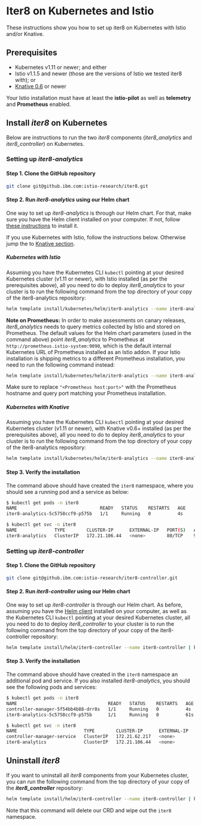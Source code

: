 # Iter8 on Kubernetes and Istio

These instructions show you how to set up iter8 on Kubernetes with Istio and/or Knative.

## Prerequisites

* Kubernetes v1.11 or newer; and either
* Istio v1.1.5 and newer (those are the versions of Istio we tested iter8 with); or
* [Knative 0.6](https://knative.dev/docs/install/) or newer

Your Istio installation must have at least the **istio-pilot** as well as **telemetry** and **Prometheus** enabled.

## Install _iter8_ on Kubernetes

Below are instructions to run the two _iter8_ components (_iter8_analytics_ and _iter8_controller_) on Kubernetes.

### Setting up _iter8-analytics_

#### Step 1. Clone the GitHub repository

```bash
git clone git@github.ibm.com:istio-research/iter8.git
```

#### Step 2. Run _iter8-analytics_ using our Helm chart

One way to set up _iter8-analytics_ is through our Helm chart. For that, make sure you have the Helm client installed on your computer. If not, follow [these instructions](https://helm.sh/docs/using_helm/#installing-the-helm-client) to install it.

If you use Kubernetes with Istio, follow the instructions below. Otherwise jump the to [Knative section](#kubernetes-with-knative).

##### Kubernetes with Istio

Assuming you have the Kubernetes CLI `kubectl` pointing at your desired Kubernetes cluster (v1.11 or newer), with Istio installed (as per the prerequisites above), all you need to do to deploy _iter8_analytics_ to your cluster is to run the following command from the top directory of your copy of the iter8-analytics repository:

```bash
helm template install/kubernetes/helm/iter8-analytics --name iter8-analytics | kubectl apply  -f -
```

**Note on Prometheus:** In order to make assessments on canary releases, _iter8_analytics_ needs to query metrics collected by Istio and stored on Prometheus. The default values for the Helm chart parameters (used in the command above) point _iter8_analytics_ to Prometheus at `http://prometheus.istio-system:9090`, which is the default internal Kubernetes URL of Prometheus installed as an Istio addon. If your Istio installation is shipping metrics to a different Prometheus installation, you need to run the following command instead:

```bash
helm template install/kubernetes/helm/iter8-analytics --name iter8-analytics --set iter8Config.metricsBackendURL="<Prometheus host:port>"| kubectl apply -f -
```

Make sure to replace `"<Prometheus host:port>"` with the Prometheus hostname and query port matching your Prometheus installation.


##### Kubernetes with Knative

Assuming you have the Kubernetes CLI `kubectl` pointing at your desired Kubernetes cluster (v1.11 or newer), with Knative v0.6+  installed (as per the prerequisites above), all you need to do to deploy _iter8_analytics_ to your cluster is to run the following command from the top directory of your copy of the iter8-analytics repository:

```bash
helm template install/kubernetes/helm/iter8-analytics --name iter8-analytics --set iter8Config.metricsBackendURL="http://prometheus-system-discovery.knative-monitoring:9090" | kubectl apply -f -
```

#### Step 3. Verify the installation

The command above should have created the `iter8` namespace, where you should see a running pod and a service as below:

```bash
$ kubectl get pods -n iter8
NAME                               READY   STATUS    RESTARTS   AGE
iter8-analytics-5c5758ccf9-p575b   1/1     Running   0          4s
```

```bash
$ kubectl get svc -n iter8
NAME              TYPE        CLUSTER-IP      EXTERNAL-IP   PORT(S)   AGE
iter8-analytics   ClusterIP   172.21.106.44   <none>        80/TCP    9s
```

### Setting up _iter8-controller_

#### Step 1. Clone the GitHub repository

```bash
git clone git@github.ibm.com:istio-research/iter8-controller.git
```

#### Step 2. Run _iter8-controller_ using our Helm chart

One way to set up _iter8-controller_ is through our Helm chart. As before, assuming you have the [Helm client](https://helm.sh/docs/using_helm/#installing-the-helm-client) installed on your computer, as well as the Kubernetes CLI `kubectl` pointing at your desired Kubernetes cluster, all you need to do to deploy _iter8_controller_ to your cluster is to run the following command from the top directory of your copy of the iter8-controller repository:

```bash
helm template install/helm/iter8-controller --name iter8-controller | kubectl apply  -f -
```

#### Step 3. Verify the installation

The command above should have created in the `iter8` namespace an additional pod and service. If you also installed _iter8-analytics_, you should see the following pods and services:

```bash
$ kubectl get pods -n iter8
NAME                                  READY   STATUS    RESTARTS   AGE
controller-manager-5f54bb4b88-drr8s   1/1     Running   0          4s
iter8-analytics-5c5758ccf9-p575b      1/1     Running   0          61s
```

```bash
$ kubectl get svc -n iter8
NAME                         TYPE        CLUSTER-IP      EXTERNAL-IP   PORT(S)   AGE
controller-manager-service   ClusterIP   172.21.62.217   <none>        443/TCP   20s
iter8-analytics              ClusterIP   172.21.106.44   <none>        80/TCP    76s
```

## Uninstall _iter8_

If you want to uninstall all _iter8_ components from your Kubernetes cluster, you can run the following command from the top directory of your copy of the **_iter8_controller_** repository:

```bash
helm template install/helm/iter8-controller --name iter8-controller | kubectl delete  -f -
```

Note that this command will delete our CRD and wipe out the `iter8` namespace.

